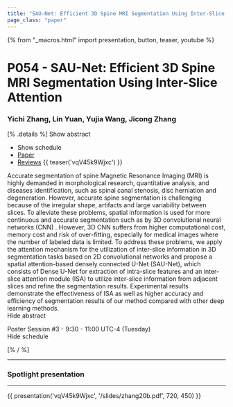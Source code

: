 ```yaml
---
title: "SAU-Net: Efficient 3D Spine MRI Segmentation Using Inter-Slice Attention"
page_class: "paper"
---
```


{% from "_macros.html" import presentation, button, teaser, youtube %}

# P054 - SAU-Net: Efficient 3D Spine MRI Segmentation Using Inter-Slice Attention

### Yichi Zhang, Lin Yuan, Yujia Wang, Jicong Zhang

[% .details %]
<a class="toggle_visibility" data-selector=".abstract" data-level="3">Show abstract</a>
- <a class="toggle_visibility" data-selector=".schedule" data-level="3">Show schedule</a>
- <a href="https://openreview.net/pdf?id=wlszIiXbfS">Paper</a>
- <a href="https://openreview.net/forum?id=wlszIiXbfS">Reviews</a>
{{ teaser('vqV45k9Wjxc') }}

<p>
    <span class="abstract">
        Accurate segmentation of spine Magnetic Resonance Imaging (MRI) is highly demanded in morphological research, quantitative analysis, and diseases identification, such as spinal canal stenosis, disc herniation and degeneration. However, accurate spine segmentation is challenging because of the irregular shape, artifacts and large variability between slices. To alleviate these problems, spatial information is used for more continuous and accurate segmentation such as by 3D convolutional neural networks (CNN) . However, 3D CNN suffers from higher computational cost, memory cost and risk of over-fitting, especially for medical images where the number of labeled data is limited. To address these problems, we apply the attention mechanism for the utilization of inter-slice information in 3D segmentation tasks based on 2D convolutional networks and propose a spatial attention-based densely connected U-Net (SAU-Net), which consists of Dense U-Net for extraction of intra-slice features and an inter-slice attention module (ISA) to utilize inter-slice information from adjacent slices and refine the segmentation results. Experimental results demonstrate the effectiveness of ISA as well as higher accuracy and efficiency of segmentation results of our method compared with other deep learning methods.
        <br>
        <span class="actions"><a class="toggle_visibility" data-level="2">Hide abstract</a></span>
    </span>
</p>

<p>
    <span class="schedule">
        Poster Session #3  - 9:30 - 11:00 UTC-4 (Tuesday)
        <br>
        <span class="actions"><a class="toggle_visibility" data-level="2">Hide schedule</a></span>
    </span>
</p>

<!-- {{ button("Access paper channel", "https://chat.midl.io/channel/p054") }} -->
[% / %]

---

### Spotlight presentation

---

{{ presentation('vqV45k9Wjxc', '/slides/zhang20b.pdf', 720, 450) }}